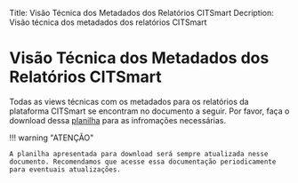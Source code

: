 Title: Visão Técnica dos Metadados dos Relatórios CITSmart
Decription: Visão técnica dos metadados dos relatórios CITSmart

# Visão Técnica dos Metadados dos Relatórios CITSmart

Todas as views técnicas com os metadados para os relatórios da plataforma CITSmart se encontram no documento a seguir. Por favor, faça o download dessa [planilha][1] para as infromações necessárias.

!!! warning "ATENÇÃO"

    A planilha apresentada para download será sempre atualizada nesse documento. Recomendamos que acesse essa documentação periodicamente para eventuais atualizações.
  
  
  
  [1]:/pt-br/citsmart-platform-9/additional-features/bi-metadados-tecnico-views-relatorios.xlsx
